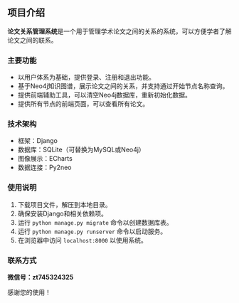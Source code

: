 ## 项目介绍

**论文关系管理系统**是一个用于管理学术论文之间的关系的系统，可以方便学者了解论文之间的联系。

### 主要功能

* 以用户体系为基础，提供登录、注册和退出功能。
* 基于Neo4j知识图谱，展示论文之间的关系，并支持通过开始节点名称查询。
* 提供前端辅助工具，可以清空Neo4j数据库，重新初始化数据。
* 提供所有节点的前端页面，可以查看所有论文。


### 技术架构

* 框架：Django
* 数据库：SQLite（可替换为MySQL或Neo4j）
* 图像展示：ECharts
* 数据连接：Py2neo


### 使用说明

1. 下载项目文件，解压到本地目录。
2. 确保安装Django和相关依赖项。
3. 运行 `python manage.py migrate` 命令以创建数据库表。
4. 运行 `python manage.py runserver` 命令以启动服务。
5. 在浏览器中访问 `localhost:8000` 以使用系统。


### 联系方式

**微信号：zt745324325**

感谢您的使用！